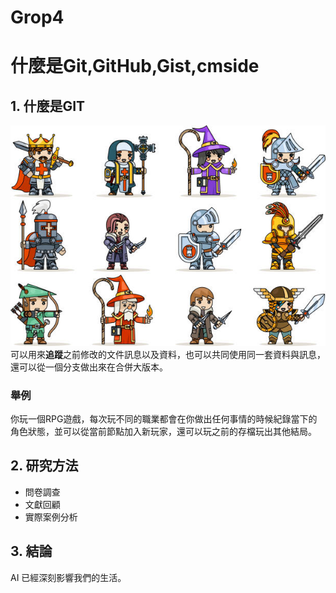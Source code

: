 # Grop4
# 什麼是Git,GitHub,Gist,cmside

## 1. 什麼是GIT
![RPG](https://github.com/0118ERIC/Grop4/blob/main/istockphoto-1138108634-612x612.jpg?raw=true)
可以用來**追蹤**之前修改的文件訊息以及資料，也可以共同使用同一套資料與訊息，還可以從一個分支做出來在合併大版本。
### 舉例
你玩一個RPG遊戲，每次玩不同的職業都會在你做出任何事情的時候紀錄當下的角色狀態，並可以從當前節點加入新玩家，還可以玩之前的存檔玩出其他結局。
## 2. 研究方法
- 問卷調查
- 文獻回顧
- 實際案例分析
## 3. 結論
AI 已經深刻影響我們的生活。
